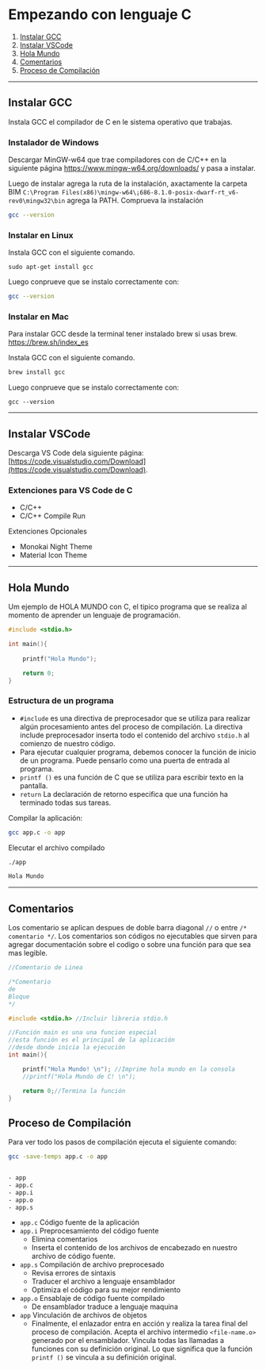 # Empezando con lenguaje C 

1. [Instalar GCC](#instalar-gcc)
2. [Instalar VSCode](#instalar-vscode)
3. [Hola Mundo](#hola-mundo)
4. [Comentarios](#comentarios)
5. [Proceso de Compilación](#proceso-de-compilación )

---
## Instalar GCC
Instala GCC el compilador de C en le sistema operativo que trabajas. 
### Instalador de Windows 
Descargar MinGW-w64 que trae compiladores con de C/C++ en la siguiente página https://www.mingw-w64.org/downloads/ y pasa a instalar. 

Luego de instalar agrega la ruta de la instalación, axactamente la carpeta BIM `C:\Program Files(x86)\mingw-w64\¡686-8.1.0-posix-dwarf-rt_v6-rev0\mingw32\bin` agrega la PATH. 
Comprueva la instalación 
~~~ sh
gcc --version 
~~~
### Instalar en Linux  
Instala GCC con el siguiente comando.  
~~~shell
sudo apt-get install gcc
~~~ 
Luego conprueve que se instalo correctamente con: 
~~~sh
gcc --version
~~~ 

### Instalar en Mac  
Para instalar GCC desde la terminal tener instalado brew si usas brew. https://brew.sh/index_es 

Instala GCC con el siguiente comando.  
~~~sh
brew install gcc
~~~ 
Luego conprueve que se instalo correctamente con: 
~~~shell
gcc --version
~~~ 

---

## Instalar VSCode
Descarga VS Code dela siguiente página: [https://code.visualstudio.com/Download](https://code.visualstudio.com/Download).

### Extenciones para VS Code de C 

- C/C++
- C/C++ Compile Run

Extenciones Opcionales 

- Monokai Night Theme
- Material Icon Theme

--- 

## Hola Mundo 
Um ejemplo de HOLA MUNDO con C, el tipico programa que se realiza al momento de aprender un lenguaje de programación. 

~~~ c 
#include <stdio.h>

int main(){
    
    printf("Hola Mundo");

    return 0;
}
~~~ 

### Estructura de un programa 
- `#include` es una directiva de preprocesador que se utiliza para realizar algún procesamiento antes del proceso de compilación. La directiva include preprocesador inserta todo el contenido del archivo `stdio.h` al comienzo de nuestro código. 
- Para ejecutar cualquier programa, debemos conocer la función de inicio de un programa. Puede pensarlo como una puerta de entrada al programa.
- `printf ()` es una función de C que se utiliza para escribir texto en la pantalla.
- `return` La declaración de retorno especifica que una función ha terminado todas sus tareas.

Compilar la aplicación: 
~~~ sh
gcc app.c -o app
~~~
Elecutar el archivo compilado 
~~~ sh 
./app

Hola Mundo

~~~

---

## Comentarios 
Los comentario se aplican despues de doble barra diagonal `//` o entre `/* comentario */`. 
Los comentarios son códigos no ejecutables que sirven para agregar documentación sobre el codigo o sobre una función para que sea mas legible.  

~~~ c
//Comentario de Linea 

/*Comentario 
de 
Bloque 
*/

#include <stdio.h> //Incluir libreria stdio.h

//Función main es una una funcion especial  
//esta función es el principal de la aplicación 
//desde donde inicia la ejecuciòn   
int main(){

    printf("Hola Mundo! \n"); //Imprime hola mundo en la consola 
    //printf("Hola Mundo de C! \n"); 

    return 0;//Termina la función 
}
~~~

## Proceso de Compilación 
Para ver todo los pasos de compilación ejecuta el siguiente comando: 
~~~sh
gcc -save-temps app.c -o app
~~~
~~~ sh

- app  
- app.c  
- app.i  
- app.o  
- app.s  

~~~
- `app.c` Código fuente de la aplicación 
- `app.i` Preprocesamiento del código fuente 
    - Elimina comentarios 
    - Inserta el contenido de los archivos de encabezado en nuestro archivo de código fuente. 
- `app.s` Compilación de archivo preprocesado 
    - Revisa errores de sintaxis 
    - Traducer el archivo a lenguaje ensamblador 
    - Optimiza el código para su mejor rendimiento  
- `app.o` Ensablaje de código fuente compilado 
    - De ensamblador traduce a lenguaje maquina 
- `app` Vinculación de archivos de objetos  
    - Finalmente, el enlazador entra en acción y realiza la tarea final del proceso de compilación. Acepta el archivo intermedio `<file-name.o>` generado por el ensamblador. Vincula todas las llamadas a funciones con su definición original. Lo que significa que la función `printf ()` se vincula a su definición original. 
